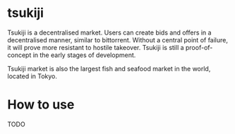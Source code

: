 # tsukiji
Tsukiji is a decentralised market. Users can create bids and offers in a decentralised manner, similar to bittorrent. Without a central point of failure, it will prove more resistant to hostile takeover. Tsukiji is still a proof-of-concept in the early stages of development.

Tsukiji market is also the largest fish and seafood market in the world, located in Tokyo.

# How to use
TODO
